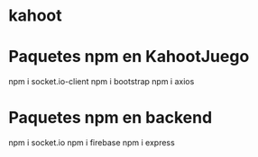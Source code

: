 # kahoot
# Paquetes npm en KahootJuego
npm i socket.io-client
npm i bootstrap
npm i axios

# Paquetes npm en backend
npm i socket.io
npm i firebase
npm i express
